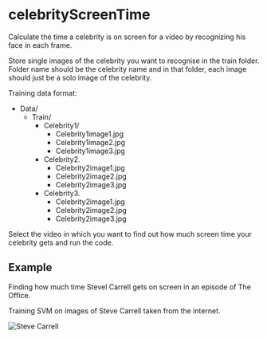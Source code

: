 # celebrityScreenTime

Calculate the time a celebrity is on screen for a video by recognizing his face in each frame.

Store single images of the celebrity you want to recognise in the train folder. Folder name should be the celebrity name and in that folder, each image should just be a solo image of the celebrity.

Training data format:
* Data/
  *   Train/
      *   Celebrity1/
          * Celebrity1image1.jpg
          * Celebrity1image2.jpg
          * Celebrity1image3.jpg
      *   Celebrity2.
          * Celebrity2image1.jpg
          * Celebrity2image2.jpg
          * Celebrity2image3.jpg
      *   Celebrity3.
          * Celebrity2image1.jpg
          * Celebrity2image2.jpg
          * Celebrity2image3.jpg
        
Select the video in which you want to find out how much screen time your celebrity gets and run the code.

## Example 

Finding how much time Stevel Carrell gets on screen in an episode of The Office. 

Training SVM on images of Steve Carrell taken from the internet.

![Steve Carrell](https://octodex.github.com/images/yaktocat.png)




